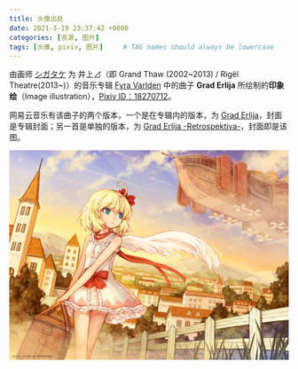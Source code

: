 ```yaml
---
title: 头像出处
date: 2021-3-19 23:37:42 +0800
categories: [资源, 图片]
tags: [头像, pixiv, 图片]     # TAG names should always be lowercase
---
```


由画师 [シガタケ](https://www.pixiv.net/users/3930) 为 井上⊿（即 Grand Thaw (2002~2013) / Rigël Theatre(2013~)）的音乐专辑 [Fyra Varlden](https://web.archive.org/web/20121213023002/http://deltacity.sakura.ne.jp:80/fyravarlden/fyravarlden.html) 中的曲子 **Grad Erlija** 所绘制的**印象绘**（Image illustration），[Pixiv ID：18270712](https://www.pixiv.net/artworks/18270712)。

网易云音乐有该曲子的两个版本，一个是在专辑内的版本，为 [Grad Erlija](https://music.163.com/song?id=28977409&userid=529366669)，封面是专辑封面；另一首是单独的版本，为 [Grad Erlija -Retrospektiva-](https://music.163.com/song?id=411500393&userid=529366669)，封面即是该图。

![Grad Erlija](/assets/img/pixiv/18270712_p0.jpg)
